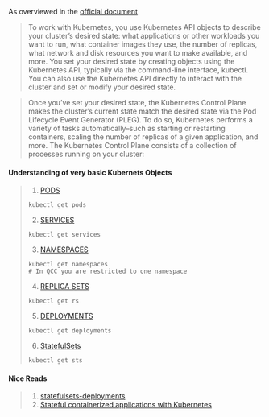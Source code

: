 As overviewed in the [official document](https://kubernetes.io/docs/concepts/) 

> To work with Kubernetes, you use Kubernetes API objects to describe your cluster’s desired state: what applications or other workloads you want to run, what container images they use, the number of replicas, what network and disk resources you want to make available, and more. You set your desired state by creating objects using the Kubernetes API, typically via the command-line interface, kubectl. You can also use the Kubernetes API directly to interact with the cluster and set or modify your desired state.   
   
> Once you’ve set your desired state, the Kubernetes Control Plane makes the cluster’s current state match the desired state via the Pod Lifecycle Event Generator (PLEG). To do so, Kubernetes performs a variety of tasks automatically–such as starting or restarting containers, scaling the number of replicas of a given application, and more. The Kubernetes Control Plane consists of a collection of processes running on your cluster:



#### Understanding of very basic Kubernets Objects
 
> 1. [PODS](https://kubernetes.io/docs/concepts/workloads/pods/pod-overview/)    
> ```
> kubectl get pods
> ```
> 2. [SERVICES](https://kubernetes.io/docs/concepts/services-networking/service/)    
> ```
> kubectl get services 
> ```
> 3. [NAMESPACES](https://kubernetes.io/docs/concepts/overview/working-with-objects/namespaces/)    
> ```
> kubectl get namespaces 
> # In QCC you are restricted to one namespace
> ```
> 4. [REPLICA SETS](https://kubernetes.io/docs/concepts/workloads/controllers/replicaset/)  
> ```
> kubectl get rs
> ```
> 5. [DEPLOYMENTS](https://kubernetes.io/docs/concepts/workloads/controllers/deployment/)   
> ```
> kubectl get deployments
> ```
> 6. [StatefulSets](https://kubernetes.io/docs/concepts/workloads/controllers/statefulset/)
>```
> kubectl get sts
>```


#### Nice Reads
> 1. [statefulsets-deployments](https://blog.thecodeteam.com/2017/08/16/technical-dive-statefulsets-deployments-kubernetes/)
> 2. [Stateful containerized applications with Kubernetes](https://opensource.com/article/17/2/stateful-applications)

